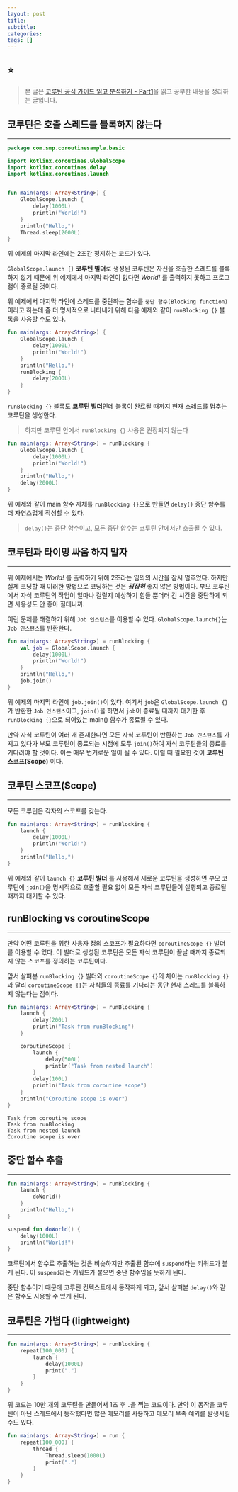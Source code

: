 ```yaml
---
layout: post
title: 
subtitle: 
categories: 
tags: []
---
```


## ⭐

> 본 글은 [코루틴 공식 가이드 읽고 분석하기 - Part1](https://myungpyo.medium.com/reading-coroutine-official-guide-thoroughly-part-1-98f6e792bd5b)을 읽고 공부한 내용을 정리하는 글입니다.

## 코루틴은 호출 스레드를 블록하지 않는다

---

```kotlin
package com.smp.coroutinesample.basic

import kotlinx.coroutines.GlobalScope
import kotlinx.coroutines.delay
import kotlinx.coroutines.launch


fun main(args: Array<String>) {
    GlobalScope.launch {
        delay(1000L)
        println("World!")
    }
    println("Hello,")
    Thread.sleep(2000L)
}
```

위 예제의 마지막 라인에는 2초간 정지하는 코드가 있다.

`GlobalScope.launch {}` **코루틴 빌더**로 생성된 코루틴은 자신을 호출한 스레드를 블록하지 않기 때문에 위 예제에서 마지막 라인이 없다면 *World!* 를 출력하지 못하고 프로그램이 종료될 것이다.

위 예제에서 마지막 라인에 스레드를 중단하는 함수를 `중단 함수(Blocking function)`이라고 하는데 좀 더 명시적으로 나타내기 위해 다음 예제와 같이 `runBlocking {}` 블록을 사용할 수도 있다.

```kotlin
fun main(args: Array<String>) {
    GlobalScope.launch {
        delay(1000L)
        println("World!")
    }
    println("Hello,")
    runBlocking {
        delay(2000L)
    }
}
```

`runBlocking {}` 블록도 **코루틴 빌더**인데 블록이 완료될 때까지 현재 스레드를 멈추는 코루틴을 생성한다.

> 하지만 코루틴 안에서 `runBlocking {}` 사용은 권장되지 않는다

```kotlin
fun main(args: Array<String>) = runBlocking {
    GlobalScope.launch {
        delay(1000L)
        println("World!")
    }
    println("Hello,")
    delay(2000L)
}
```

위 예제와 같이 main 함수 자체를 `runBlocking {}`으로 만들면 `delay()` 중단 함수를 더 자연스럽게 작성할 수 있다.

> `delay()`는 중단 함수이고, 모든 중단 함수는 코루틴 안에서만 호출될 수 있다.

## 코루틴과 타이밍 싸움 하지 말자

---

위 예제에서는 *World!* 를 출력하기 위해 2초라는 임의의 시간을 잠시 멈추었다. 하지만 실제 코딩할 때 이러한 방법으로 코딩하는 것은 ***굉장히*** 좋지 않은 방법이다. 부모 코루틴에서 자식 코루틴의 작업이 얼마나 걸릴지 예상하기 힘들 뿐더러 긴 시간을 중단하게 되면 사용성도 안 좋아 질테니까.

이런 문제를 해결하기 위해 `Job 인스턴스`를 이용할 수 있다. `GlobalScope.launch{}`는 `Job 인스턴스`를 반환한다.

```kotlin
fun main(args: Array<String>) = runBlocking {
    val job = GlobalScope.launch {
        delay(1000L)
        println("World!")
    }
    println("Hello,")
    job.join()
}
```

위 예제의 마지막 라인에 `job.join()`이 있다. 여기서 `job`은 `GlobalScope.launch {}`가 반환한 `Job 인스턴스`이고, `join()`을 하면서 `job`이 종료될 때까지 대기한 후 `runBlocking {}`으로 되어있는 main() 함수가 종료될 수 있다.

만약 자식 코루틴이 여러 개 존재한다면 모든 자식 코루틴이 반환하는 `Job 인스턴스`를 가지고 있다가 부모 코루틴이 종료되는 시점에 모두 `join()`하여 자식 코루틴들의 종료를 기다려야 할 것이다. 이는 매우 번거로운 일이 될 수 있다. 이럴 때 필요한 것이 **코루틴 스코프(Scope)** 이다.

## 코루틴 스코프(Scope)

---

모든 코루틴은 각자의 스코프를 갖는다.

```kotlin
fun main(args: Array<String>) = runBlocking {
    launch {
        delay(1000L)
        println("World!")
    }
    println("Hello,")
}
```

위 예제와 같이 `launch {}` **코루틴 빌더** 를 사용해서 새로운 코루틴을 생성하면 부모 코루틴에 `join()`을 명시적으로 호출할 필요 없이 모든 자식 코루틴들이 실행되고 종료될 때까지 대기할 수 있다.

## runBlocking vs coroutineScope

---

만약 어떤 코루틴을 위한 사용자 정의 스코프가 필요하다면 `coroutineScope {}` 빌더를 이용할 수 있다. 이 빌더로 생성된 코루틴은 모든 자식 코루틴이 끝날 때까지 종료되지 않는 스코프를 정의하는 코루틴이다.

앞서 살펴본 `runBlocking {}` 빌더와 `coroutineScope {}`의 차이는 `runBlocking {}`과 달리 `coroutineScope {}`는 자식들의 종료를 기다리는 동안 현재 스레드를 블록하지 않는다는 점이다.

```kotlin
fun main(args: Array<String>) = runBlocking {
    launch {
        delay(200L)
        println("Task from runBlocking")
    }

    coroutineScope {
        launch {
            delay(500L)
            println("Task from nested launch")
        }
        delay(100L)
        println("Task from coroutine scope")
    }
    println("Coroutine scope is over")
}
```

```text
Task from coroutine scope
Task from runBlocking
Task from nested launch
Coroutine scope is over
```

## 중단 함수 추출

---

```kotlin
fun main(args: Array<String>) = runBlocking {
    launch {
        doWorld()
    }
    println("Hello,")
}

suspend fun doWorld() {
    delay(1000L)
    println("World!")
}
```

코루틴에서 함수로 추출하는 것은 비슷하지만 추출된 함수에 `suspend`라는 키워드가 붙게 된다. 이 `suspend`라는 키워드가 붙으면 중단 함수임을 뜻하게 된다.

중단 함수이기 때문에 코루틴 컨텍스트에서 동작하게 되고, 앞서 살펴본 `delay()`와 같은 함수도 사용할 수 있게 된다.

## 코루틴은 가볍다 (lightweight)

---

```kotlin
fun main(args: Array<String>) = runBlocking {
    repeat(100_000) {
        launch {
            delay(1000L)
            print(".")
        }
    }
}
```

위 코드는 10만 개의 코루틴을 만들어서 1초 후 `.`을 찍는 코드이다. 만약 이 동작을 코루틴이 아닌 스레드에서 동작했다면 많은 메모리를 사용하고 메모리 부족 예외를 발생시킬 수도 있다.

```kotlin
fun main(args: Array<String>) = run {
    repeat(100_000) {
        thread {
            Thread.sleep(1000L)
            print(".")
        }
    }
}
```
